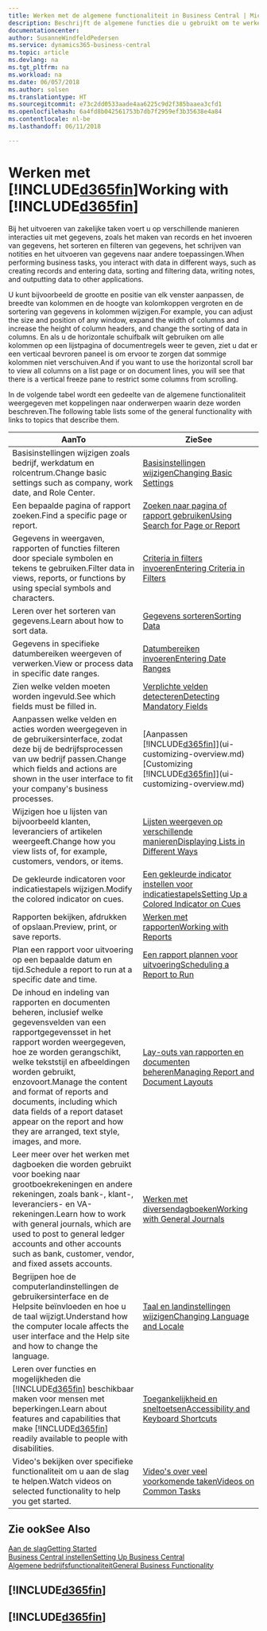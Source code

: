 ```yaml
---
title: Werken met de algemene functionaliteit in Business Central | Microsoft Docs
description: Beschrijft de algemene functies die u gebruikt om te werken met gegevens in Business Central, zoals waarden invoeren, gegevens sorteren en weergaven wijzigen.
documentationcenter: 
author: SusanneWindfeldPedersen
ms.service: dynamics365-business-central
ms.topic: article
ms.devlang: na
ms.tgt_pltfrm: na
ms.workload: na
ms.date: 06/057/2018
ms.author: solsen
ms.translationtype: HT
ms.sourcegitcommit: e73c2dd0533aade4aa6225c9d2f385baaea3cfd1
ms.openlocfilehash: 6a4fd8b042561753b7db7f2959ef3b35638e4a84
ms.contentlocale: nl-be
ms.lasthandoff: 06/11/2018

---
```

# <a name="working-with-included365finincludesd365finmdmd"></a><span data-ttu-id="f3e56-103">Werken met [!INCLUDE[d365fin](includes/d365fin_md.md)]</span><span class="sxs-lookup"><span data-stu-id="f3e56-103">Working with [!INCLUDE[d365fin](includes/d365fin_md.md)]</span></span>
<span data-ttu-id="f3e56-104">Bij het uitvoeren van zakelijke taken voert u op verschillende manieren interacties uit met gegevens, zoals het maken van records en het invoeren van gegevens, het sorteren en filteren van gegevens, het schrijven van notities en het uitvoeren van gegevens naar andere toepassingen.</span><span class="sxs-lookup"><span data-stu-id="f3e56-104">When performing business tasks, you interact with data in different ways, such as creating records and entering data, sorting and filtering data, writing notes, and outputting data to other applications.</span></span>

<span data-ttu-id="f3e56-105">U kunt bijvoorbeeld de grootte en positie van elk venster aanpassen, de breedte van kolommen en de hoogte van kolomkoppen vergroten en de sortering van gegevens in kolommen wijzigen.</span><span class="sxs-lookup"><span data-stu-id="f3e56-105">For example, you can adjust the size and position of any window, expand the width of columns and increase the height of column headers, and change the sorting of data in columns.</span></span> <span data-ttu-id="f3e56-106">En als u de horizontale schuifbalk wilt gebruiken om alle kolommen op een lijstpagina of documentregels weer te geven, ziet u dat er een verticaal bevroren paneel is om ervoor te zorgen dat sommige kolommen niet verschuiven.</span><span class="sxs-lookup"><span data-stu-id="f3e56-106">And if you want to use the horizontal scroll bar to view all columns on a list page or on document lines, you will see that there is a vertical freeze pane to restrict some columns from scrolling.</span></span>

<span data-ttu-id="f3e56-107">In de volgende tabel wordt een gedeelte van de algemene functionaliteit weergegeven met koppelingen naar onderwerpen waarin deze worden beschreven.</span><span class="sxs-lookup"><span data-stu-id="f3e56-107">The following table lists some of the general functionality with links to topics that describe them.</span></span>

| <span data-ttu-id="f3e56-108">Aan</span><span class="sxs-lookup"><span data-stu-id="f3e56-108">To</span></span> | <span data-ttu-id="f3e56-109">Zie</span><span class="sxs-lookup"><span data-stu-id="f3e56-109">See</span></span> |
| --- | --- |
| <span data-ttu-id="f3e56-110">Basisinstellingen wijzigen zoals bedrijf, werkdatum en rolcentrum.</span><span class="sxs-lookup"><span data-stu-id="f3e56-110">Change basic settings such as company, work date, and Role Center.</span></span> |[<span data-ttu-id="f3e56-111">Basisinstellingen wijzigen</span><span class="sxs-lookup"><span data-stu-id="f3e56-111">Changing Basic Settings</span></span>](ui-change-basic-settings.md) |
| <span data-ttu-id="f3e56-112">Een bepaalde pagina of rapport zoeken.</span><span class="sxs-lookup"><span data-stu-id="f3e56-112">Find a specific page or report.</span></span> |[<span data-ttu-id="f3e56-113">Zoeken naar pagina of rapport gebruiken</span><span class="sxs-lookup"><span data-stu-id="f3e56-113">Using Search for Page or Report</span></span>](ui-search.md) |
| <span data-ttu-id="f3e56-114">Gegevens in weergaven, rapporten of functies filteren door speciale symbolen en tekens te gebruiken.</span><span class="sxs-lookup"><span data-stu-id="f3e56-114">Filter data in views, reports, or functions by using special symbols and characters.</span></span> |[<span data-ttu-id="f3e56-115">Criteria in filters invoeren</span><span class="sxs-lookup"><span data-stu-id="f3e56-115">Entering Criteria in Filters</span></span>](ui-enter-criteria-filters.md) |
| <span data-ttu-id="f3e56-116">Leren over het sorteren van gegevens.</span><span class="sxs-lookup"><span data-stu-id="f3e56-116">Learn about how to sort data.</span></span> |[<span data-ttu-id="f3e56-117">Gegevens sorteren</span><span class="sxs-lookup"><span data-stu-id="f3e56-117">Sorting Data</span></span>](ui-sorting.md) |
| <span data-ttu-id="f3e56-118">Gegevens in specifieke datumbereiken weergeven of verwerken.</span><span class="sxs-lookup"><span data-stu-id="f3e56-118">View or process data in specific date ranges.</span></span> |[<span data-ttu-id="f3e56-119">Datumbereiken invoeren</span><span class="sxs-lookup"><span data-stu-id="f3e56-119">Entering Date Ranges</span></span>](ui-enter-date-ranges.md) |
| <span data-ttu-id="f3e56-120">Zien welke velden moeten worden ingevuld.</span><span class="sxs-lookup"><span data-stu-id="f3e56-120">See which fields must be filled in.</span></span> |[<span data-ttu-id="f3e56-121">Verplichte velden detecteren</span><span class="sxs-lookup"><span data-stu-id="f3e56-121">Detecting Mandatory Fields</span></span>](ui-mandatory-fields.md) |
| <span data-ttu-id="f3e56-122">Aanpassen welke velden en acties worden weergegeven in de gebruikersinterface, zodat deze bij de bedrijfsprocessen van uw bedrijf passen.</span><span class="sxs-lookup"><span data-stu-id="f3e56-122">Change which fields and actions are shown in the user interface to fit your company's business processes.</span></span> |<span data-ttu-id="f3e56-123">[Aanpassen [!INCLUDE[d365fin](includes/d365fin_md.md)]](ui-customizing-overview.md)</span><span class="sxs-lookup"><span data-stu-id="f3e56-123">[Customizing [!INCLUDE[d365fin](includes/d365fin_md.md)]](ui-customizing-overview.md)</span></span> |
| <span data-ttu-id="f3e56-124">Wijzigen hoe u lijsten van bijvoorbeeld klanten, leveranciers of artikelen weergeeft.</span><span class="sxs-lookup"><span data-stu-id="f3e56-124">Change how you view lists of, for example, customers, vendors, or items.</span></span> |[<span data-ttu-id="f3e56-125">Lijsten weergeven op verschillende manieren</span><span class="sxs-lookup"><span data-stu-id="f3e56-125">Displaying Lists in Different Ways</span></span>](across-display-lists-different-views.md) |
| <span data-ttu-id="f3e56-126">De gekleurde indicatoren voor indicatiestapels wijzigen.</span><span class="sxs-lookup"><span data-stu-id="f3e56-126">Modify the colored indicator on cues.</span></span> |[<span data-ttu-id="f3e56-127">Een gekleurde indicator instellen voor indicatiestapels</span><span class="sxs-lookup"><span data-stu-id="f3e56-127">Setting Up a Colored Indicator on Cues</span></span>](ui-how-setup-colored-indicator-cues.md) |
|<span data-ttu-id="f3e56-128">Rapporten bekijken, afdrukken of opslaan.</span><span class="sxs-lookup"><span data-stu-id="f3e56-128">Preview, print, or save reports.</span></span>|[<span data-ttu-id="f3e56-129">Werken met rapporten</span><span class="sxs-lookup"><span data-stu-id="f3e56-129">Working with Reports</span></span>](ui-work-report.md)|
| <span data-ttu-id="f3e56-130">Plan een rapport voor uitvoering op een bepaalde datum en tijd.</span><span class="sxs-lookup"><span data-stu-id="f3e56-130">Schedule a report to run at a specific date and time.</span></span> |[<span data-ttu-id="f3e56-131">Een rapport plannen voor uitvoering</span><span class="sxs-lookup"><span data-stu-id="f3e56-131">Scheduling a Report to Run</span></span>](ui-work-report.md#ScheduleReport) |
| <span data-ttu-id="f3e56-132">De inhoud en indeling van rapporten en documenten beheren, inclusief welke gegevensvelden van een rapportgegevensset in het rapport worden weergegeven, hoe ze worden gerangschikt, welke tekststijl en afbeeldingen worden gebruikt, enzovoort.</span><span class="sxs-lookup"><span data-stu-id="f3e56-132">Manage the content and format of reports and documents, including which data fields of a report dataset appear on the report and how they are arranged, text style, images, and more.</span></span>|[<span data-ttu-id="f3e56-133">Lay-outs van rapporten en documenten beheren</span><span class="sxs-lookup"><span data-stu-id="f3e56-133">Managing Report and Document Layouts</span></span>](ui-manage-report-layouts.md) |
| <span data-ttu-id="f3e56-134">Leer meer over het werken met dagboeken die worden gebruikt voor boeking naar grootboekrekeningen en andere rekeningen, zoals bank-, klant-, leveranciers- en VA-rekeningen.</span><span class="sxs-lookup"><span data-stu-id="f3e56-134">Learn how to work with general journals, which are used to post to general ledger accounts and other accounts such as bank, customer, vendor, and fixed assets accounts.</span></span> |[<span data-ttu-id="f3e56-135">Werken met diversendagboeken</span><span class="sxs-lookup"><span data-stu-id="f3e56-135">Working with General Journals</span></span>](ui-work-general-journals.md) |
|<span data-ttu-id="f3e56-136">Begrijpen hoe de computerlandinstellingen de gebruikersinterface en de Helpsite beïnvloeden en hoe u de taal wijzigt.</span><span class="sxs-lookup"><span data-stu-id="f3e56-136">Understand how the computer locale affects the user interface and the Help site and how to change the language.</span></span>|[<span data-ttu-id="f3e56-137">Taal en landinstellingen wijzigen</span><span class="sxs-lookup"><span data-stu-id="f3e56-137">Changing Language and Locale</span></span>](about-locale-language.md)|
|<span data-ttu-id="f3e56-138">Leren over functies en mogelijkheden die [!INCLUDE[d365fin](includes/d365fin_md.md)] beschikbaar maken voor mensen met beperkingen.</span><span class="sxs-lookup"><span data-stu-id="f3e56-138">Learn about features and capabilities that make [!INCLUDE[d365fin](includes/d365fin_md.md)] readily available to people with disabilities.</span></span>|[<span data-ttu-id="f3e56-139">Toegankelijkheid en sneltoetsen</span><span class="sxs-lookup"><span data-stu-id="f3e56-139">Accessibility and Keyboard Shortcuts</span></span>](ui-accessibility.md)|
|<span data-ttu-id="f3e56-140">Video's bekijken over specifieke functionaliteit om u aan de slag te helpen.</span><span class="sxs-lookup"><span data-stu-id="f3e56-140">Watch videos on selected functionality to help you get started.</span></span>|[<span data-ttu-id="f3e56-141">Video's over veel voorkomende taken</span><span class="sxs-lookup"><span data-stu-id="f3e56-141">Videos on Common Tasks</span></span>](across-videos.md)|  

## <a name="see-also"></a><span data-ttu-id="f3e56-142">Zie ook</span><span class="sxs-lookup"><span data-stu-id="f3e56-142">See Also</span></span>
[<span data-ttu-id="f3e56-143">Aan de slag</span><span class="sxs-lookup"><span data-stu-id="f3e56-143">Getting Started</span></span>](product-get-started.md)  
[<span data-ttu-id="f3e56-144">Business Central instellen</span><span class="sxs-lookup"><span data-stu-id="f3e56-144">Setting Up Business Central</span></span>](setup.md)  
[<span data-ttu-id="f3e56-145">Algemene bedrijfsfunctionaliteit</span><span class="sxs-lookup"><span data-stu-id="f3e56-145">General Business Functionality</span></span>](ui-across-business-areas.md)  

## [!INCLUDE[d365fin](includes/free_trial_md.md)]  
## [!INCLUDE[d365fin](includes/training_link_md.md)]

